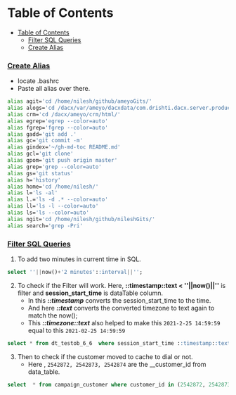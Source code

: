 # Table of Contents

- [Table of Contents](#table-of-contents)  
   * [<ins><ins>Filter SQL Queries</ins></ins></ins>](#filter-sql-queries)  
   * [<ins><ins>Create Alias</ins></ins></ins>](#create-alias)  


### <ins>Create Alias</ins>
 - locate .bashrc   
 - Paste all alias over there.    
```bash
alias agit='cd /home/nilesh/github/ameyoGits/'
alias alogs='cd /dacx/var/ameyo/dacxdata/com.drishti.dacx.server.product/logs/'
alias crm='cd /dacx/ameyo/crm/html/'
alias egrep='egrep --color=auto'
alias fgrep='fgrep --color=auto'
alias gadd='git add .'
alias gc='git commit -m'
alias gindex='~/gh-md-toc README.md'
alias gcl='git clone'
alias gpom='git push origin master'
alias grep='grep --color=auto'
alias gs='git status'
alias h='history'
alias home='cd /home/nilesh/'
alias l='ls -al'
alias l.='ls -d .* --color=auto'
alias ll='ls -l --color=auto'
alias ls='ls --color=auto'
alias ngit='cd /home/nilesh/github/nileshGits/'
alias search='grep -Pri'
```

### <ins>Filter SQL Queries</ins>

1. To add two minutes in current time in SQL.

```sql
select ''||now()+'2 minutes'::interval||'';
```

2. To check if the Filter will work. Here, **::timestamp::text < ''||now()||''** is filter and **session_start_time** is dataTable column.
   - In this **_::timestamp_** converts the session_start_time to the time.
   - And here **_::text_** converts the converted timezone to text again to match the now();
   - This **_::timezone::text_** also helped to make this `2021-2-25 14:59:59` equal to this `2021-02-25 14:59:59`

```sql
select * from dt_testob_6_6  where session_start_time ::timestamp::text < ''||now()||'';
```

3. Then to check if the customer moved to cache to dial or not.
   - Here , `2542872, 2542873, 2542874` are the \_\_customer_id from data_table.

```sql
select  * from campaign_customer where customer_id in (2542872, 2542873, 2542874);
```
